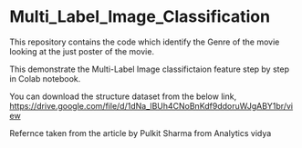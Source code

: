 # Multi_Label_Image_Classification

This repository contains the code which identify the Genre of the movie looking at the just poster of the movie.

This demonstrate the Multi-Label Image classifictaion feature step by step in Colab notebook.

You can download the structure dataset from the below link,
https://drive.google.com/file/d/1dNa_lBUh4CNoBnKdf9ddoruWJgABY1br/view 

Refernce taken from the article by Pulkit Sharma from Analytics vidya
